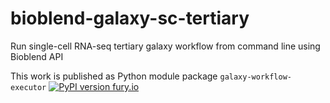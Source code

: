 # bioblend-galaxy-sc-tertiary
Run single-cell RNA-seq tertiary galaxy workflow from command line using Bioblend API

This work is published as Python module package ```galaxy-workflow-executor``` [![PyPI version fury.io](https://badge.fury.io/py/galaxy-workflow-executor.svg)](https://pypi.python.org/pypi/galaxy-workflow-executor/)
